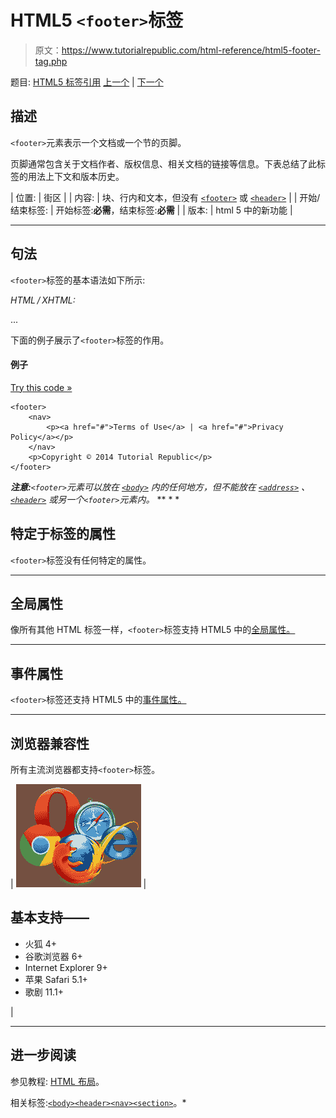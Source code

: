 # HTML5 `<footer>`标签

> 原文：<https://www.tutorialrepublic.com/html-reference/html5-footer-tag.php>

题目: [HTML5 标签引用](html5-tags.php) [上一个](html-font-tag.php) | [下一个](html-form-tag.php)

## 描述

`<footer>`元素表示一个文档或一个节的页脚。

页脚通常包含关于文档作者、版权信息、相关文档的链接等信息。下表总结了此标签的用法上下文和版本历史。

| 位置: | 街区 |
| 内容: | 块、行内和文本，但没有 [`<footer>`](html5-footer-tag.php) 或 [`<header>`](html5-header-tag.php) |
| 开始/结束标签: | 开始标签:**必需**，结束标签:**必需** |
| 版本: | html 5 中的新功能 |

* * *

## 句法

`<footer>`标签的基本语法如下所示:

*HTML / XHTML:* <footer> ... </footer>

下面的例子展示了`<footer>`标签的作用。

#### 例子

[Try this code »](../codelab.php?topic=html5&file=footer-tag "Try this code using online Editor")

```
<footer>
    <nav>
        <p><a href="#">Terms of Use</a> | <a href="#">Privacy Policy</a></p>
    </nav>
    <p>Copyright © 2014 Tutorial Republic</p>
</footer>
```

 ***注意:**`<footer>`元素可以放在 [`<body>`](html-body-tag.php) 内的任何地方，但不能放在 [`<address>`](html-address-tag.php) 、 [`<header>`](html5-header-tag.php) 或另一个`<footer>`元素内。*  ** * *

## 特定于标签的属性

`<footer>`标签没有任何特定的属性。

* * *

## 全局属性

像所有其他 HTML 标签一样，`<footer>`标签支持 HTML5 中的[全局属性。](html5-global-attributes.php)

* * *

## 事件属性

`<footer>`标签还支持 HTML5 中的[事件属性。](html5-event-attributes.php)

* * *

## 浏览器兼容性

所有主流浏览器都支持`<footer>`标签。

| ![Browsers Icon](img/e9331123c77668c1832e541c2fca1002.png) | 

## 基本支持——

*   火狐 4+
*   谷歌浏览器 6+
*   Internet Explorer 9+
*   苹果 Safari 5.1+
*   歌剧 11.1+

 |

* * *

## 进一步阅读

参见教程: [HTML 布局](../html-tutorial/html-layout.php)。

相关标签:[`<body>`](html-body-tag.php)[`<header>`](html5-header-tag.php)[`<nav>`](html5-nav-tag.php)[`<section>`](html5-section-tag.php)。*